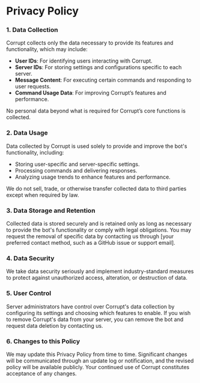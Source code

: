 # Privacy Policy

### 1. Data Collection
Corrupt collects only the data necessary to provide its features and functionality, which may include:
   - **User IDs**: For identifying users interacting with Corrupt.
   - **Server IDs**: For storing settings and configurations specific to each server.
   - **Message Content**: For executing certain commands and responding to user requests.
   - **Command Usage Data**: For improving Corrupt’s features and performance.

No personal data beyond what is required for Corrupt’s core functions is collected.

### 2. Data Usage
Data collected by Corrupt is used solely to provide and improve the bot's functionality, including:
   - Storing user-specific and server-specific settings.
   - Processing commands and delivering responses.
   - Analyzing usage trends to enhance features and performance.

We do not sell, trade, or otherwise transfer collected data to third parties except when required by law.

### 3. Data Storage and Retention
Collected data is stored securely and is retained only as long as necessary to provide the bot's functionality or comply with legal obligations. You may request the removal of specific data by contacting us through [your preferred contact method, such as a GitHub issue or support email].

### 4. Data Security
We take data security seriously and implement industry-standard measures to protect against unauthorized access, alteration, or destruction of data.

### 5. User Control
Server administrators have control over Corrupt's data collection by configuring its settings and choosing which features to enable. If you wish to remove Corrupt's data from your server, you can remove the bot and request data deletion by contacting us.

### 6. Changes to this Policy
We may update this Privacy Policy from time to time. Significant changes will be communicated through an update log or notification, and the revised policy will be available publicly. Your continued use of Corrupt constitutes acceptance of any changes.
